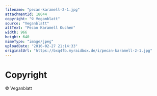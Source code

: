 ```yaml
---
filename: "pecan-karamell-2-1.jpg"
attachmentId: 18044
copyright: "© Veganblatt"
source: "Veganblatt"
altText: "Pecan Karamell Kuchen"
width: 966
height: 640
mimeType: "image/jpeg"
uploadDate: "2016-02-27 21:14:33"
originalUrl: "https://bxq4fb.myraidbox.de/i/pecan-karamell-2-1.jpg"
---
```


# Copyright

© Veganblatt
